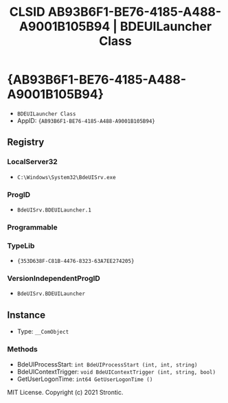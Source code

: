 ﻿---
title: "CLSID AB93B6F1-BE76-4185-A488-A9001B105B94 | BDEUILauncher Class"
excerpt: What is COM-Object CLSID AB93B6F1-BE76-4185-A488-A9001B105B94?
---

# {AB93B6F1-BE76-4185-A488-A9001B105B94}

* `BDEUILauncher Class`
* AppID: `{AB93B6F1-BE76-4185-A488-A9001B105B94}`

## Registry


### LocalServer32

* `C:\Windows\System32\BdeUISrv.exe`

### ProgID

* `BdeUISrv.BDEUILauncher.1`

### Programmable


### TypeLib

* `{353D638F-C81B-4476-8323-63A7EE274205}`

### VersionIndependentProgID

* `BdeUISrv.BDEUILauncher`

## Instance

* Type: `__ComObject`

### Methods

* BdeUIProcessStart: `int BdeUIProcessStart (int, int, string)`
* BdeUIContextTrigger: `void BdeUIContextTrigger (int, string, bool)`
* GetUserLogonTime: `int64 GetUserLogonTime ()`

MIT License. Copyright (c) 2021 Strontic.



